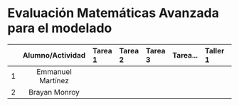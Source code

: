 # Evaluación Matemáticas Avanzada para el modelado

| | Alumno/Actividad | Tarea 1 | Tarea 2 |  Tarea 3 |Tarea... | Taller 1 |Taller 2 |Taller 3 |        
|:----:|:----:            |:---     |:-----   |:-----    |:-----   |:-----    |:-----   |:-----   |
| 1| Emmanuel Martínez |     |   |    |   |    |   |   |
|2|Brayan Monroy |     |   |    |   |    |   |   |

